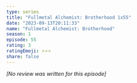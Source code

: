 ```yaml
---
type: series
title: "Fullmetal Alchemist: Brotherhood 1x55"
date: "2023-09-13T20:11:33"
name: "Fullmetal Alchemist: Brotherhood"
season: 1
episode: 55
rating: 3
ratingEmoji: ⭐️⭐️⭐️
share: false
---
```


_[No review was written for this episode]_
